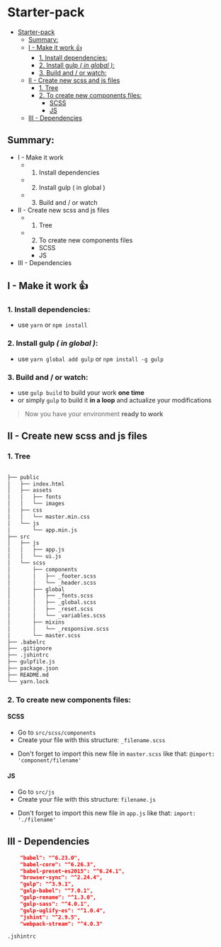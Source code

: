 # Starter-pack

<!-- TOC -->

- [Starter-pack](#starter-pack)
    - [Summary:](#summary)
    - [I - Make it work 👍](#i---make-it-work-👍)
        - [1. Install dependencies:](#1-install-dependencies)
        - [2. Install gulp *( in global )*:](#2-install-gulp--in-global-)
        - [3. Build and / or watch:](#3-build-and--or-watch)
    - [II - Create new scss and js files](#ii---create-new-scss-and-js-files)
        - [1. Tree](#1-tree)
        - [2. To create new components files:](#2-to-create-new-components-files)
            - [SCSS](#scss)
            - [JS](#js)
    - [III - Dependencies](#iii---dependencies)

<!-- /TOC -->
## Summary:
* I - Make it work
    * 1. Install dependencies
    * 2. Install gulp ( in global )
    * 3. Build and / or watch
* II - Create new scss and js files
    * 1. Tree
    * 2. To create new components files
        * SCSS
        * JS
* III - Dependencies
## I - Make it work 👍
### 1. Install dependencies:
* use `yarn` or `npm install`

### 2. Install gulp *( in global )*:
* use `yarn global add gulp` or `npm install -g gulp`

### 3. Build and / or watch:
* use `gulp build` to build your work **one time**
* or simply `gulp` to build it **in a loop** and actualize your modifications

> Now you have your environment **ready to work**

## II - Create new scss and js files

### 1. Tree

```bash

├── public
│   ├── index.html
│   ├── assets
│   │   ├── fonts
│   │   └── images
│   ├── css
│   │   └── master.min.css
│   └── js
│       └── app.min.js
├── src
│   ├── js
│   │   ├── app.js
│   │   └── ui.js
│   └── scss
│       ├── components
│       │   ├── _footer.scss
│       │   └── _header.scss
│       ├── global
│       │   ├── _fonts.scss
│       │   ├── _global.scss
│       │   ├── _reset.scss
│       │   └── _variables.scss
│       ├── mixins
│       │   └── _responsive.scss
│       └── master.scss
├── .babelrc
├── .gitignore
├── .jshintrc
├── gulpfile.js
├── package.json
├── README.md
└── yarn.lock
```

### 2. To create new components files: 

#### SCSS

* Go to `src/scss/components`
* Create your file with this structure: `_filename.scss` 
+ Don't forget to import this new file in `master.scss` like that: `@import: 'component/filename'`

#### JS 

* Go to `src/js`
* Create your file with this structure: `filename.js` 
+ Don't forget to import this new file in `app.js` like that: `import: './filename'`

## III - Dependencies

```json
    "babel": "^6.23.0",
    "babel-core": "^6.26.3",
    "babel-preset-es2015": "^6.24.1",
    "browser-sync": "^2.24.4",
    "gulp": "^3.9.1",
    "gulp-babel": "^7.0.1",
    "gulp-rename": "^1.3.0",
    "gulp-sass": "^4.0.1",
    "gulp-uglify-es": "^1.0.4",
    "jshint": "^2.9.5",
    "webpack-stream": "^4.0.3"
```
```bash
.jshintrc
```